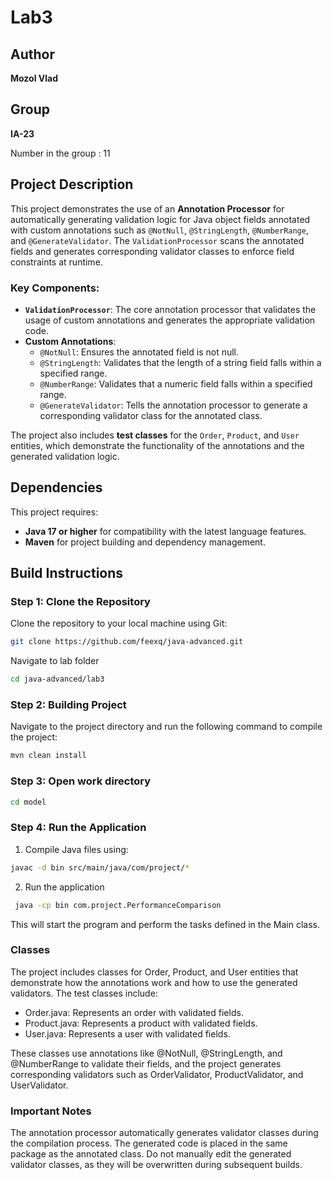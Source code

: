 # Lab3

## Author

**Mozol Vlad**

## Group

**IA-23**

Number in the group : 11

## Project Description

This project demonstrates the use of an **Annotation Processor** for automatically generating validation logic for Java object fields annotated with custom annotations such as `@NotNull`, `@StringLength`, `@NumberRange`, and `@GenerateValidator`. The `ValidationProcessor` scans the annotated fields and generates corresponding validator classes to enforce field constraints at runtime.

### Key Components:
- **`ValidationProcessor`**: The core annotation processor that validates the usage of custom annotations and generates the appropriate validation code.
- **Custom Annotations**:
    - `@NotNull`: Ensures the annotated field is not null.
    - `@StringLength`: Validates that the length of a string field falls within a specified range.
    - `@NumberRange`: Validates that a numeric field falls within a specified range.
    - `@GenerateValidator`: Tells the annotation processor to generate a corresponding validator class for the annotated class.

The project also includes **test classes** for the `Order`, `Product`, and `User` entities, which demonstrate the functionality of the annotations and the generated validation logic.

## Dependencies

This project requires:
- **Java 17 or higher** for compatibility with the latest language features.
- **Maven** for project building and dependency management.

## Build Instructions

### Step 1: Clone the Repository

Clone the repository to your local machine using Git:

```bash
git clone https://github.com/feexq/java-advanced.git
```

Navigate to lab folder
```bash
cd java-advanced/lab3
```

### Step 2: Building Project
Navigate to the project directory and run the following command to compile the project:
```bash
mvn clean install
```

### Step 3: Open work directory

```bash
cd model
```

### Step 4: Run the Application
1. Compile Java files using:
```bash
javac -d bin src/main/java/com/project/*
```

2. Run the application
```bash
 java -cp bin com.project.PerformanceComparison
```
This will start the program and perform the tasks defined in the Main class.

### Classes
The project includes classes for Order, Product, and User entities that demonstrate how the annotations work and how to use the generated validators. The test classes include:

- Order.java: Represents an order with validated fields.
- Product.java: Represents a product with validated fields.
- User.java: Represents a user with validated fields.

These classes use annotations like @NotNull, @StringLength, and @NumberRange to validate their fields, and the project generates corresponding validators such as OrderValidator, ProductValidator, and UserValidator.

### Important Notes

The annotation processor automatically generates validator classes during the compilation process. The generated code is placed in the same package as the annotated class.
Do not manually edit the generated validator classes, as they will be overwritten during subsequent builds.